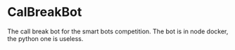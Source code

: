 # CalBreakBot
The call break bot for the smart bots competition.
 The bot is in node docker, the python one is useless.
 
